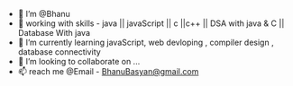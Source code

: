 - 👋  I’m @Bhanu
- 👀  working with skills - java || javaScript || c ||c++ || DSA with java & C || Database With java
- 🌱 I’m currently learning javaScript, web devloping , compiler design , database connectivity
- 💞️ I’m looking to collaborate on ...
- 📫  reach me  @Email - BhanuBasyan@gmail.com

<!---
Bhanubasyan/Bhanubasyan is a ✨ special ✨ repository because its `README.md` (this file) appears on your GitHub profile.
You can click the Preview link to take a look at your changes.
--->
